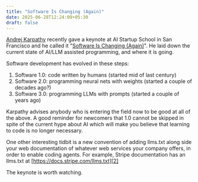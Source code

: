 ```yaml
---
title: "Software Is Changing (Again)"
date: 2025-06-28T12:24:09+05:30
draft: false
---
```


[Andrej Karpathy][0] recently gave a keynote at AI Startup School in San
Francisco and he called it "[Software Is Changing (Again)][1]".  He laid
down the current state of AI/LLM assisted programming, and where it is
going.

Software development has evolved in these steps:

1. Software 1.0: code written by humans (started mid of last century)
2. Software 2.0: programming neural nets with weights (started a couple of decades ago?)
3. Software 3.0: programming LLMs with prompts (started a couple of years ago)

Karpathy advises anybody who is entering the field now to be good at all
of the above.  A good reminder for newcomers that 1.0 cannot be skipped
in spite of the current hype about AI which will make you believe that
learning to code is no longer necessary.

One other interesting tidbit is a new convention of adding llms.txt
along side your web documentation of whatever web services your company
offers, in order to enable coding agents.  For example, Stripe
documentation has an llms.txt at [https://docs.stripe.com/llms.txt][2]

The keynote is worth watching.

[0]: https://en.wikipedia.org/wiki/Andrej_Karpathy
[1]: https://www.youtube.com/watch?v=LCEmiRjPEtQ
[2]: https://docs.stripe.com/llms.txt


